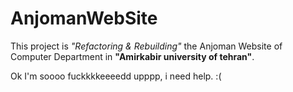 # AnjomanWebSite

This project is <i>"Refactoring & Rebuilding"</i> the Anjoman Website of Computer Department in <b>"Amirkabir university of tehran"</b>.

Ok I'm soooo fuckkkkeeeedd upppp, i need help. :(
